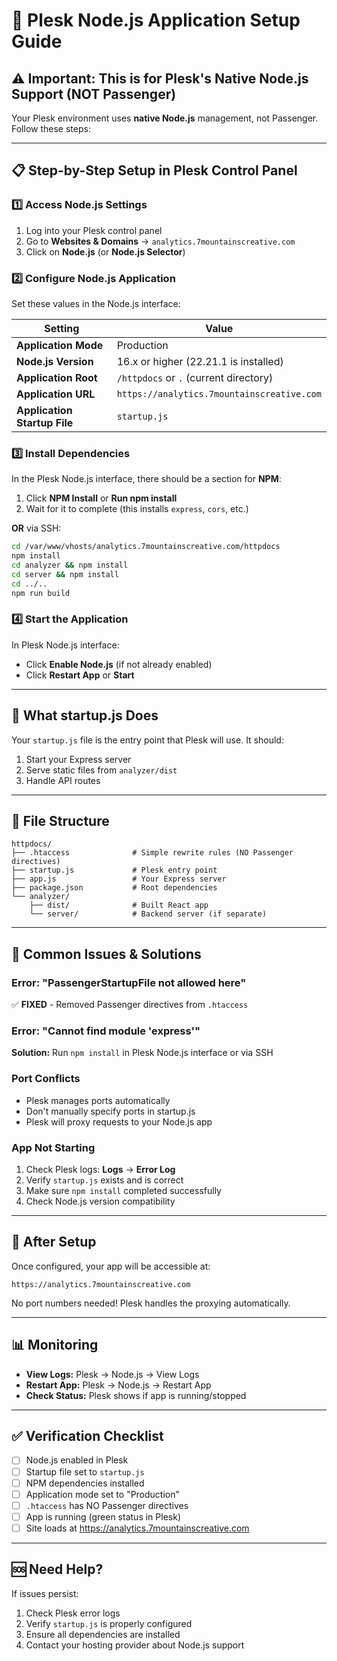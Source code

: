 # 🚀 Plesk Node.js Application Setup Guide

## ⚠️ Important: This is for Plesk's Native Node.js Support (NOT Passenger)

Your Plesk environment uses **native Node.js** management, not Passenger. Follow these steps:

---

## 📋 Step-by-Step Setup in Plesk Control Panel

### 1️⃣ **Access Node.js Settings**
1. Log into your Plesk control panel
2. Go to **Websites & Domains** → `analytics.7mountainscreative.com`
3. Click on **Node.js** (or **Node.js Selector**)

### 2️⃣ **Configure Node.js Application**

Set these values in the Node.js interface:

| Setting | Value |
|---------|-------|
| **Application Mode** | Production |
| **Node.js Version** | 16.x or higher (22.21.1 is installed) |
| **Application Root** | `/httpdocs` or `.` (current directory) |
| **Application URL** | `https://analytics.7mountainscreative.com` |
| **Application Startup File** | `startup.js` |

### 3️⃣ **Install Dependencies**

In the Plesk Node.js interface, there should be a section for **NPM**:

1. Click **NPM Install** or **Run npm install**
2. Wait for it to complete (this installs `express`, `cors`, etc.)

**OR** via SSH:
```bash
cd /var/www/vhosts/analytics.7mountainscreative.com/httpdocs
npm install
cd analyzer && npm install
cd server && npm install
cd ../..
npm run build
```

### 4️⃣ **Start the Application**

In Plesk Node.js interface:
- Click **Enable Node.js** (if not already enabled)
- Click **Restart App** or **Start**

---

## 🔧 **What startup.js Does**

Your `startup.js` file is the entry point that Plesk will use. It should:
1. Start your Express server
2. Serve static files from `analyzer/dist`
3. Handle API routes

---

## 📁 **File Structure**

```
httpdocs/
├── .htaccess              # Simple rewrite rules (NO Passenger directives)
├── startup.js             # Plesk entry point
├── app.js                 # Your Express server
├── package.json           # Root dependencies
└── analyzer/
    ├── dist/              # Built React app
    └── server/            # Backend server (if separate)
```

---

## 🚨 **Common Issues & Solutions**

### **Error: "PassengerStartupFile not allowed here"**
✅ **FIXED** - Removed Passenger directives from `.htaccess`

### **Error: "Cannot find module 'express'"**
**Solution:** Run `npm install` in Plesk Node.js interface or via SSH

### **Port Conflicts**
- Plesk manages ports automatically
- Don't manually specify ports in startup.js
- Plesk will proxy requests to your Node.js app

### **App Not Starting**
1. Check Plesk logs: **Logs** → **Error Log**
2. Verify `startup.js` exists and is correct
3. Make sure `npm install` completed successfully
4. Check Node.js version compatibility

---

## 🎯 **After Setup**

Once configured, your app will be accessible at:
```
https://analytics.7mountainscreative.com
```

No port numbers needed! Plesk handles the proxying automatically.

---

## 📊 **Monitoring**

- **View Logs:** Plesk → Node.js → View Logs
- **Restart App:** Plesk → Node.js → Restart App
- **Check Status:** Plesk shows if app is running/stopped

---

## ✅ **Verification Checklist**

- [ ] Node.js enabled in Plesk
- [ ] Startup file set to `startup.js`
- [ ] NPM dependencies installed
- [ ] Application mode set to "Production"
- [ ] `.htaccess` has NO Passenger directives
- [ ] App is running (green status in Plesk)
- [ ] Site loads at https://analytics.7mountainscreative.com

---

## 🆘 **Need Help?**

If issues persist:
1. Check Plesk error logs
2. Verify `startup.js` is properly configured
3. Ensure all dependencies are installed
4. Contact your hosting provider about Node.js support

